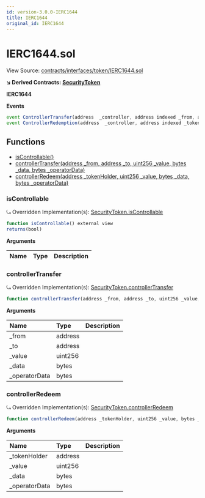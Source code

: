 ```yaml
---
id: version-3.0.0-IERC1644
title: IERC1644
original_id: IERC1644
---
```


# IERC1644.sol

View Source: [contracts/interfaces/token/IERC1644.sol](https://github.com/PolymathNetwork/polymath-core/tree/096ba240a927c98e1f1a182d2efee7c4c4c1dfc5/contracts/interfaces/token/IERC1644.sol)

**↘ Derived Contracts:** [**SecurityToken**](https://github.com/PolymathNetwork/polymath-core/tree/096ba240a927c98e1f1a182d2efee7c4c4c1dfc5/docs/api/SecurityToken.md)

**IERC1644**

**Events**

```javascript
event ControllerTransfer(address  _controller, address indexed _from, address indexed _to, uint256  _value, bytes  _data, bytes  _operatorData);
event ControllerRedemption(address  _controller, address indexed _tokenHolder, uint256  _value, bytes  _data, bytes  _operatorData);
```

## Functions

* [isControllable\(\)](ierc1644.md#iscontrollable)
* [controllerTransfer\(address \_from, address \_to, uint256 \_value, bytes \_data, bytes \_operatorData\)](ierc1644.md#controllertransfer)
* [controllerRedeem\(address \_tokenHolder, uint256 \_value, bytes \_data, bytes \_operatorData\)](ierc1644.md#controllerredeem)

### isControllable

⤿ Overridden Implementation\(s\): [SecurityToken.isControllable](https://github.com/PolymathNetwork/polymath-core/tree/096ba240a927c98e1f1a182d2efee7c4c4c1dfc5/docs/api/SecurityToken.md#iscontrollable)

```javascript
function isControllable() external view
returns(bool)
```

**Arguments**

| Name | Type | Description |
| :--- | :--- | :--- |


### controllerTransfer

⤿ Overridden Implementation\(s\): [SecurityToken.controllerTransfer](https://github.com/PolymathNetwork/polymath-core/tree/096ba240a927c98e1f1a182d2efee7c4c4c1dfc5/docs/api/SecurityToken.md#controllertransfer)

```javascript
function controllerTransfer(address _from, address _to, uint256 _value, bytes _data, bytes _operatorData) external nonpayable
```

**Arguments**

| Name | Type | Description |
| :--- | :--- | :--- |
| \_from | address |  |
| \_to | address |  |
| \_value | uint256 |  |
| \_data | bytes |  |
| \_operatorData | bytes |  |

### controllerRedeem

⤿ Overridden Implementation\(s\): [SecurityToken.controllerRedeem](https://github.com/PolymathNetwork/polymath-core/tree/096ba240a927c98e1f1a182d2efee7c4c4c1dfc5/docs/api/SecurityToken.md#controllerredeem)

```javascript
function controllerRedeem(address _tokenHolder, uint256 _value, bytes _data, bytes _operatorData) external nonpayable
```

**Arguments**

| Name | Type | Description |
| :--- | :--- | :--- |
| \_tokenHolder | address |  |
| \_value | uint256 |  |
| \_data | bytes |  |
| \_operatorData | bytes |  |

